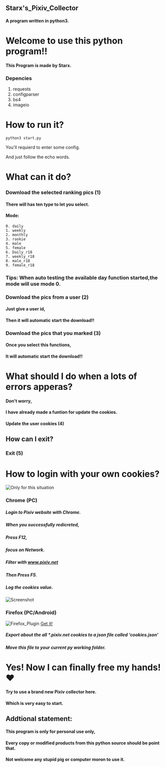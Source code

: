 ## Starx's_Pixiv_Collector
#### A program written in python3.
# Welcome to use this python program!!
#### This Program is made by Starx.
### Depencies
  1. requests
  2. configparser
  3. bs4
  4. imageio
# How to run it?
  ```
  python3 start.py
  ```
You'll requierd to enter some config.

And just follow the echo words.
# What can it do?
### Download the selected ranking pics (1)
#### There will has ten type to let you select.
#### Mode:
    0. daily
    1. weekly
    2. monthly
    3. rookie
    4. male
    5. female
    6. Daily_r18
    7. weekly_r18
    8. male_r18
    9. female_r18
#### 
### Tips: When auto testing the available day function started,the mode will use mode 0.
### Download the pics from a user (2)
#### Just give a user id,
#### Then it will automatic start the download!!

### Download the pics that you marked (3)
#### Once you select this functions,
#### It will automatic start the download!!

# What should I do when a lots of errors apperas?
#### Don't worry,
#### I have already made a funtion for update the cookies.
#### Update the user cookies (4)

## How can I exit?
### Exit (5)

# How to login with your own cookies?
![Only for this situation](https://github.com/SuzukiHonoka/Starx_Pixiv_Collector/blob/master/How_to_1_1.png)
### Chrome (PC)
  ##### Login to ***Pixiv*** website with Chrome.
  ##### When you successfully redicreted,
  ##### Press F12,
  ##### focus on Network.
  ##### Filter with ***www.pixiv.net***
  ##### Then Press F5.
  ##### Log the cookies value.
  ![Screenshot](https://github.com/SuzukiHonoka/Starx_Pixiv_Collector/blob/master/How_to_1.png)
  
### Firefox (PC/Android)
  ![Firefox_Plugin](https://github.com/SuzukiHonoka/Starx_Pixiv_Collector/blob/master/How_to_1_2.png)
  [Get it!](https://addons.mozilla.org/en-US/firefox/addon/cookie-quick-manager/)
  ##### Export about the all *.pixiv.net cookies to a json file called 'cookies.json'
  ##### Move this file to your current py working folder.

# Yes! Now I can finally free my hands!❤
#### Try to use a brand new Pixiv collector here.
#### Which is very easy to start.

## Addtional statement:
#### This program is only for personal use only,
#### Every copy or modified products from this python source should be point that.
#### Not welcome any stupid pig or computer moron to use it.
